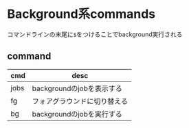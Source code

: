 # Background系commands

コマンドラインの末尾に`$`をつけることでbackground実行される

## command

cmd|desc
-|-
jobs|backgroundのjobを表示する
fg|フォアグラウンドに切り替える
bg|backgroundのjobを実行する
